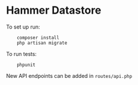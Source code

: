 # Hammer Datastore

To set up run:

        composer install
        php artisan migrate
        
To run tests:

        phpunit
        
New API endpoints can be added in `routes/api.php`
        